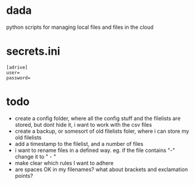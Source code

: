 # dada
python scripts for managing local files and files in the cloud
# secrets.ini
```
[adrive]
user=
password=
```
# todo
- create a config folder, where all the config stuff and the filelists are stored, but dont hide it, i want to work with the csv files
- create a backup, or somesort of old filelists foler, where i can store my old filelists
- add a timestamp to the filelist, and a number of files
- i want to rename files in a defined way. eg.  if the file contains "_-_" change it to " - "
- make clear which rules I want to adhere
- are spaces OK in my filenames? what about brackets and exclamation points?
